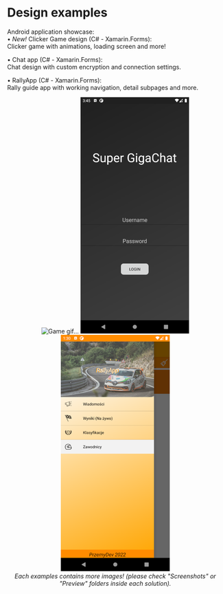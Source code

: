 # Design examples
Android application showcase:</br>
• <i>New!</i> Clicker Game design (C# - Xamarin.Forms):</br>
Clicker game with animations, loading screen and more!

• Chat app (C# - Xamarin.Forms): </br>
 Chat design with custom encryption and connection settings.  

• RallyApp (C# - Xamarin.Forms):</br>
Rally guide app with working navigation, detail subpages and more.

<div align="center">
<img src="https://github.com/PrzemyDev/Design-examples/blob/main/GameDesign/PREVIEW/FancyPreview1.gif?raw=true)](https://raw.githubusercontent.com/PrzemyDev/Design-examples/main/GameDesign/PREVIEW/FancyPreview1.gif" alt="Game gif..." height="550" />
<img src="https://raw.githubusercontent.com/PrzemyDev/Design-examples/main/ChatDesignExample/Screenshots/LoggingPage.png" alt="Chat image..." height="550" />
<img src="https://raw.githubusercontent.com/PrzemyDev/Design-examples/main/RallyApp/Screenshots/Screenshot_1659533412.png" alt="Rally image..." height="550" />
 </br>
 <i> Each examples contains more images! (please check "Screenshots" or "Preview" folders inside each solution). </i>
</div>


